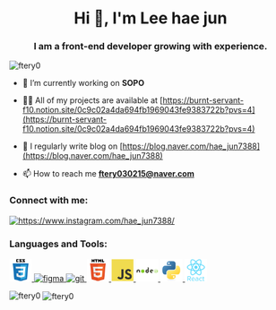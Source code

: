 <h1 align="center">Hi 👋, I'm Lee hae jun</h1>
<h3 align="center">I am a front-end developer growing with experience.</h3>

<p align="left"> <img src="https://komarev.com/ghpvc/?username=ftery0&label=Profile%20views&color=0e75b6&style=flat" alt="ftery0" /> </p>

- 🔭 I’m currently working on **SOPO**

- 👨‍💻 All of my projects are available at [https://burnt-servant-f10.notion.site/0c9c02a4da694fb1969043fe9383722b?pvs=4](https://burnt-servant-f10.notion.site/0c9c02a4da694fb1969043fe9383722b?pvs=4)

- 📝 I regularly write blog on [https://blog.naver.com/hae_jun7388](https://blog.naver.com/hae_jun7388)

- 📫 How to reach me **ftery030215@naver.com**

<h3 align="left">Connect with me:</h3>
<p align="left">
<a href="https://instagram.com/https://www.instagram.com/hae_jun7388/" target="blank"><img align="center" src="https://raw.githubusercontent.com/rahuldkjain/github-profile-readme-generator/master/src/images/icons/Social/instagram.svg" alt="https://www.instagram.com/hae_jun7388/" height="30" width="40" /></a>
</p>

<h3 align="left">Languages and Tools:</h3>
<p align="left"> <a href="https://www.w3schools.com/css/" target="_blank" rel="noreferrer"> <img src="https://raw.githubusercontent.com/devicons/devicon/master/icons/css3/css3-original-wordmark.svg" alt="css3" width="40" height="40"/> </a> <a href="https://www.figma.com/" target="_blank" rel="noreferrer"> <img src="https://www.vectorlogo.zone/logos/figma/figma-icon.svg" alt="figma" width="40" height="40"/> </a> <a href="https://git-scm.com/" target="_blank" rel="noreferrer"> <img src="https://www.vectorlogo.zone/logos/git-scm/git-scm-icon.svg" alt="git" width="40" height="40"/> </a> <a href="https://www.w3.org/html/" target="_blank" rel="noreferrer"> <img src="https://raw.githubusercontent.com/devicons/devicon/master/icons/html5/html5-original-wordmark.svg" alt="html5" width="40" height="40"/> </a> <a href="https://developer.mozilla.org/en-US/docs/Web/JavaScript" target="_blank" rel="noreferrer"> <img src="https://raw.githubusercontent.com/devicons/devicon/master/icons/javascript/javascript-original.svg" alt="javascript" width="40" height="40"/> </a> <a href="https://nodejs.org" target="_blank" rel="noreferrer"> <img src="https://raw.githubusercontent.com/devicons/devicon/master/icons/nodejs/nodejs-original-wordmark.svg" alt="nodejs" width="40" height="40"/> </a> <a href="https://www.python.org" target="_blank" rel="noreferrer"> <img src="https://raw.githubusercontent.com/devicons/devicon/master/icons/python/python-original.svg" alt="python" width="40" height="40"/> </a> <a href="https://reactjs.org/" target="_blank" rel="noreferrer"> <img src="https://raw.githubusercontent.com/devicons/devicon/master/icons/react/react-original-wordmark.svg" alt="react" width="40" height="40"/> </a> </p>

<p><img align="left" src="https://github-readme-stats.vercel.app/api/top-langs?username=ftery0&show_icons=true&locale=en&layout=compact" alt="ftery0" /></p>

<p>&nbsp;<img align="center" src="https://github-readme-stats.vercel.app/api?username=ftery0&show_icons=true&locale=en" alt="ftery0" /></p>
